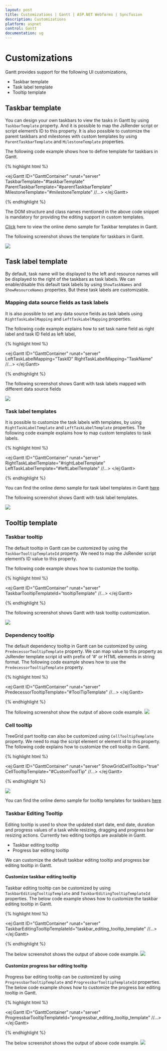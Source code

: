 ```yaml
---
layout: post
title: Customizations | Gantt | ASP.NET Webforms | Syncfusion
description: Customizations
platform: aspnet
control: Gantt
documentation: ug
---
```


# Customizations 

Gantt provides support for the following UI customizations,

* Taskbar template
* Task label template
* Tooltip template

## Taskbar template

You can design your own taskbars to view the tasks in Gantt by using `TaskbarTemplate` property. And it is possible to map the JsRender script or script element’s ID to this property. It is also possible to customize the parent taskbars and milestones with custom templates by using `ParentTaskbarTemplate` and `MilestoneTemplate` properties. 

The following code example shows how to define template for taskbars in Gantt. 

{% highlight html %}

<script type="text/x-jsrender" id="taskbarTemplate">

    <div class="e-gantt-template-taskbar bg-color">

        <div>

            //…

        </div>

        <div class="e-gantt-template-progressbar">

        </div>

    </div>

</script>

<script type="text/x-jsrender" id="parentTaskbarTemplate">

    <div class="e-gantt-template-taskbar">

        //…

        <div class="e-gantt-template-progressbar">

        </div>

    </div>

</script>

<script type="text/x-jsrender" id="milestoneTemplate">

    <div class="e-gantt-template-milestone" style="background-color:transparent;">

        <div class="e-gantt-milestone milestone-top"></div>

        <div class="e-gantt-milestone milestone-bottom"></div>

    </div>

</script>

<ej:Gantt ID="GanttContainer" runat="server"
    TaskbarTemplate="#taskbarTemplate"
    ParentTaskbarTemplate="#parentTaskbarTemplate"
    MilestoneTemplate="#milestoneTemplate"
    //...>
</ej:Gantt>

{% endhighlight %}

The DOM structure and class names mentioned in the above code snippet is mandatory for providing the editing support in custom templates.

[Click](https://asp.syncfusion.com/demos/web/gantt/taskbartemplate.aspx) here to view the online demo sample for Taskbar templates in Gantt.

The following screenshot shows the template for taskbars in Gantt.

![](Customization_images/Customization_img1.png)

## Task label template

By default, task name will be displayed to the left and resource names will be displayed to the right of the taskbars as task labels. We can enable/disable this default task labels by using `ShowTaskNames` and `ShowResourceNames` properties. But these task labels are customizable.

### Mapping data source fields as task labels

It is also possible to set any data source fields as task labels using `RightTaskLabelMapping` and `LeftTaskLabelMapping` properties.

The following code example explains how to set task name field as right label and task ID field as left label,

{% highlight html %}

<ej:Gantt ID="GanttContainer" runat="server"
    LeftTaskLabelMapping="TaskID"
    RightTaskLabelMapping="TaskName"
    //...>
</ej:Gantt>

{% endhighlight %}

The following screenshot shows Gantt with task labels mapped with different data source fields

![](Customization_images/Customization_img4.png)

### Task label templates

It is possible to customize the task labels with templates, by using `RightTaskLabelTemplate` and `LeftTaskLabelTemplate` properties. The following code example explains how to map custom templates to task labels.

{% highlight html %}

<script id="rightLabelTemplate" type="text/x-jsrender">

    {{"{{"}}if #data['resourceNames']{{}}}}

    <div>

        {{"{{"}}for resourceInfo{{}}}}

        <img src="14.2.0.26/themes/web/content/images/gantt/{{"{{"}}:resourceName{{}}}}.png" height="30px" />

        <span style="margin-left:5px;">{{"{{"}}:resourceName{{}}}}</span> {{"{{"}}:~_getSeparator(#get("array").data.length,#index){{}}}} {{"{{"}}/for{{}}}}

    </div>

    {{/if}}

</script>

<script id="leftLabelTemplate" type="text/x-jsrender">

    <div style="padding-top:5px;">

        <span>{{"{{"}}:#data['taskName']{{}}}}  [{{"{{"}}:status{{}}}}%]</span>

    </div>

</script>

<ej:Gantt ID="GanttContainer" runat="server"
    RightTaskLabelTemplate="#rightLabelTemplate"
    LeftTaskLabelTemplate="#leftLabelTemplate"
    //...>
</ej:Gantt>

{% endhighlight %}

You can find the online demo sample for task label templates in Gantt [here](https://asp.syncfusion.com/demos/web/gantt/tasklabeltemplate.aspx)

The following screenshot shows Gantt with task label templates.

![](Customization_images/Customization_img2.png)

## Tooltip template

### Taskbar tooltip

The default tooltip in Gantt can be customized by using the `TaskbarTooltipTemplateId` property. We need to map the JsRender script element’s ID value to this property.

The following code example shows how to customize the tooltip.

{% highlight html %}

<script type="text/x-jsrender" id="tooltipTemplate">

    <table>

       {{"{{"}}if #data['resourceNames']{{}}}}

        <tr>

            <td rowspan="3" style="padding:3px"><img src="14.2.0.26/themes/web/content/images/gantt/{{"{{"}}:#data['resourceNames']{{}}}}.png" height="40px" /></td>

            <td style="padding:3px"><b>Task done By:</b></td>

            <td style="padding:3px">{{"{{"}}:#data['resourceNames']{{}}}}</td>

        </tr>

        {{/if{{}}}}

        <tr>

            <td style="padding:3px"><b>Starts On:</b></td>

            <td style="padding:3px">{{"{{"}}:~_ganttDateFormatter("startDate"){{}}}}</td>

        </tr>

        <tr>

            <td style="padding:3px"><b>Ends On:</b></td>

            <td style="padding:3px">{{"{{"}}:~_ganttDateFormatter("endDate"){{}}}}</td>

        </tr>

    </table>

</script>

<ej:Gantt ID="GanttContainer" runat="server"
    TaskbarTooltipTemplateId="tooltipTemplate"
    //...>
</ej:Gantt>

{% endhighlight %}

The following screenshot shows Gantt with task tooltip customization.

![](Customization_images/Customization_img3.png)

### Dependency tooltip

The default dependency tooltip in Gantt can be customized by using `PredecessorTooltipTemplate` property. We can map value to this property as  JsRender template script id with prefix of '#' or HTML elements in string format. The following code example shows how to use the `PredecessorTooltipTemplate` property.

{% highlight html %}

<script type="text/javascript">
    
    $.views.helpers({
        _Type: getType,
        _Lag: getLag
    });

    function getType() {
        return this.data.linkText;
    }

    function getLag() {
        return this.data.offset + " " + this.data.offsetUnit;        
    }
</script>

<script id="ToolTipTemplate" type="text/x-jsrender">

    <table>
            <tr>
                <td><b>Type:</b></td>
                <td><i>{{:~_Type()}}</i></td>
            </tr>
            <tr>
                <td><b>Lag:</b></td>
                <td><i>{{:~_Lag()}}</i></td>
            </tr>
    </table>

</script>

<ej:Gantt ID="GanttContainer" runat="server"
    PredecessorTooltipTemplate="#ToolTipTemplate"
    //...>
</ej:Gantt>

{% endhighlight %}

The following screenshot show the output of above code example.
![](Customization_images/Customization_img8.png)

### Cell tooltip 

TreeGrid part tooltip can also be customized using `CellTooltipTemplate` property. We need to map the script element or element id to this property. The following code explains how to customize the cell tooltip in Gantt.

{% highlight html %}

<script type="text/javascript">

    $.views.helpers({
        _TaskID: getTaskID,
        _TaskName: getTaskName
    });

    function getTaskID() {
        return this.data.record["taskId"];
    }

    function getTaskName() {
        return this.data.record["taskName"];
    }
</script>

<script id="CustomToolTip" type="text/x-jsrender">
    <table>
        <tr>
            <td>Id:</td>
            <td>{{"{{"}}:~_TaskID(){{}}}}</td>
        </tr>
        <tr>
            <td>Name:</td>
            <td>{{"{{"}}:~_TaskName(){{}}}}</td>
        </tr>
    </table>
</script>

<ej:Gantt ID="GanttContainer" runat="server"
    ShowGridCellTooltip="true"
    CellTooltipTemplate="#CustomToolTip"
    //...>
</ej:Gantt>

{% endhighlight %}

![](Customization_images/Customization_img5.png)

You can find the online demo sample for tooltip templates for taskbars [here](https://mvc.syncfusion.com/demos/web/gantt/gantttooltiptemplate)

### Taskbar Editing Tooltip

Editing tooltip is used to show the updated start date, end date, duration and progress values of a task while resizing, dragging and progress bar resizing actions. Currently two editing tooltips are available in Gantt.

* Taskbar editing tooltip
* Progress bar editing tooltip

We can customize the default taskbar editing tooltip and progress bar editing tooltip in Gantt.

#### Customize taskbar editing tooltip

Taskbar editing tooltip can be customized by using `TaskbarEditingTooltipTemplate` and `TaskbarEditingTooltipTemplateId` properties. The below code example shows how to customize the taskbar editing tooltip in Gantt.

{% highlight html %}

<script type="text/javascript">
    $.views.helpers({
        getStartDate: function () {
            return ej.format(this.data.startDate, "MM/dd/yyyy", "en-US");
        },
        getEndDate: function () {
            return ej.format(this.data.endDate, "MM/dd/yyyy", "en-US");
        }
    });
</script>

<script id="taskbar_editing_tooltip_template" type="text/x-jsrender">
    <table>
        <tr>
            <td colspan="2" style="padding:3px;font-weight:bold;font-style:italic">{{:taskName}}</td>
        </tr>
        <tr>
            <td style="padding:3px;font-weight:bold">Start Date</td>
            <td style="padding:3px">{{:~getStartDate(#data)}}</td>
        </tr>
        <tr>
            <td style="padding:3px;font-weight:bold">End Date</td>
            <td style="padding:3px">{{:~getEndDate(#data)}}</td>
        </tr>
        <tr>
            <td style="padding:3px;font-weight:bold">Duration</td>
            <td style="padding:3px">{{:duration}} {{:durationUnit}}</td>
        </tr>
    </table>
</script>

<ej:Gantt ID="GanttContainer" runat="server"
    TaskbarEditingTooltipTemplateId="taskbar_editing_tooltip_template"
    //...>
</ej:Gantt>

{% endhighlight %}

The below screenshot shows the output of above code example.
![](Customization_images/Customization_img6.png)

#### Customize progress bar editing tooltip

Progress bar editing tooltip can be customized by using `ProgressbarTooltipTemplate` and `ProgressbarTooltipTemplateId` properties. The below code example shows how to customize the progress bar editing tooltip in Gantt.

{% highlight html %}

<script id="progressbar_editing_tooltip_template" type="text/x-jsrender">
    <table>
        <tr>
            <td colspan="2" style="padding:3px;font-weight:bold;font-style:italic">{{:taskName}}</td>
        </tr>
        <tr>
            <td style="padding:3px;font-weight:bold">Task Status</td>
            <td style="padding:3px">{{:status}}%</td>
        </tr>
    </table>
</script>

<ej:Gantt ID="GanttContainer" runat="server"
    ProgressbarTooltipTemplateId="progressbar_editing_tooltip_template"
    //...>
</ej:Gantt>

{% endhighlight %}

The below screenshot shows the output of above code example.
![](Customization_images/Customization_img7.png)
